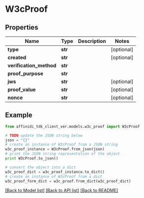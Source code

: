 # W3cProof

## Properties

| Name                    | Type    | Description | Notes      |
| ----------------------- | ------- | ----------- | ---------- |
| **type**                | **str** |             | [optional] |
| **created**             | **str** |             | [optional] |
| **verification_method** | **str** |             |
| **proof_purpose**       | **str** |             |
| **jws**                 | **str** |             | [optional] |
| **proof_value**         | **str** |             | [optional] |
| **nonce**               | **str** |             | [optional] |

## Example

```python
from affinidi_tdk_client_ver.models.w3c_proof import W3cProof

# TODO update the JSON string below
json = "{}"
# create an instance of W3cProof from a JSON string
w3c_proof_instance = W3cProof.from_json(json)
# print the JSON string representation of the object
print W3cProof.to_json()

# convert the object into a dict
w3c_proof_dict = w3c_proof_instance.to_dict()
# create an instance of W3cProof from a dict
w3c_proof_form_dict = w3c_proof.from_dict(w3c_proof_dict)
```

[[Back to Model list]](../README.md#documentation-for-models) [[Back to API list]](../README.md#documentation-for-api-endpoints) [[Back to README]](../README.md)
